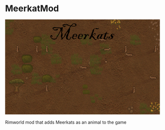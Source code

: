 # MeerkatMod
![Alt text](About/Preview.png?raw=true "Meerkats")

Rimworld mod that adds Meerkats as an animal to the game
